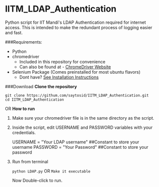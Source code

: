 # IITM_LDAP_Authentication
Python script for IIT Mandi's LDAP Authentication required for internet access.
This is intended to make the redundant process of logging easier and fast.

###Requirements:

 - Python
 - chromedriver
	 - Included in this repository for convenience
	 - Can also be found at - [ChromeDriver Website](https://sites.google.com/a/chromium.org/chromedriver/getting-started)
 - Selenium Package (Comes preinstalled for most ubuntu flavors)
	 - Dont have?  [See Installation Instructions](http://selenium-python.readthedocs.io/installation.html#downloading-python-bindings-for-selenium)

###Download
**Clone the repository** 

    git clone https://githum.com/saytosid/IITM_LDAP_Authentication.git 
    cd IITM_LDAP_Authentication

OR
**How to run**
1. Make sure your chromedriver file is in the same directory as the script.
2. Inside the script, edit USERNAME and PASSWORD variables with your credentials.

    USERNAME = "Your LDAP username" ##Constant to store your username
    PASSWORD = "Your Password" ##Constant to store your password
3. Run from terminal

   `python LDAP.py` 
   OR 
   `Make it executable` 
   
   Now Double-click to run. 

